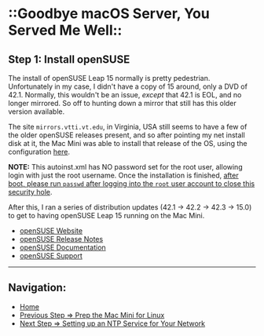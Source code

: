 # ::Goodbye macOS Server, You Served Me Well::

## Step 1: Install openSUSE

The install of openSUSE Leap 15 normally is pretty pedestrian. Unfortunately in my case, I didn't have a copy of 15 around, only a DVD of 42.1. Normally, this wouldn't be an issue, _except_ that 42.1 is EOL, and no longer mirrored. So off to hunting down a mirror that still has this older version available.

The site ```mirrors.vtti.vt.edu```, in Virginia, USA still seems to have a few of the older openSUSE releases present, and so after pointing my net install disk at it, the Mac Mini was able to install that release of the OS, using the configuration [here](https://github.com/greeneg/website/blob/master/configuration/autoinst.xml).

**NOTE:** This autoinst.xml has NO password set for the root user, allowing login with just the root username. Once the installation is finished, <u>after boot, please run `passwd` after logging into the `root` user account to close this security hole</u>.

After this, I ran a series of distribution updates (42.1 -> 42.2 -> 42.3 -> 15.0) to get to having openSUSE Leap 15 running on the Mac Mini.

* [openSUSE Website](http://www.opensuse.org)
* [openSUSE Release Notes](https://en.opensuse.org/Portal:15.0?pk_campaign=counter)
* [openSUSE Documentation](https://doc.opensuse.org)
* [openSUSE Support](https://en.opensuse.org/Portal:Support)

---

## Navigation:

* [Home](https://greeneg.github.io)
* [Previous Step => Prep the Mac Mini for Linux](prep_mac_mini_for_linux.md)
* [Next Step => Setting up an NTP Service for Your Network](setup_ntp.md)
